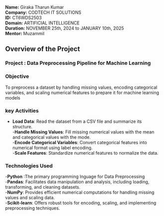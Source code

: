 **Name:** Giraka Tharun Kumar <br>
**Company:** CODTECH IT SOLUTIONS<br>
**ID:** CT6WDS2503<br>
**Domain:** ARTIFICIAL INTELLIGENCE<br>
**Duration:**  NOVEMBER 25th, 2024 to JANUARY 10th, 2025 <br>
**Mentor:** Muzammil<br>

## Overview of the Project

### Project : Data Preprocessing Pipeline for Machine Learning

### Objective 
To preprocess a dataset by handling missing values, encoding categorical variables, and scaling numerical features to prepare it for machine learning models

### key Activities
- **Load Data**: Read the dataset from a CSV file and summarize its structure.<br>
-**Handle Missing Values**: Fill missing numerical values with the mean and categorical values with the mode.<br>
-**Encode Categorical Variables**: Convert categorical features into numerical format using label encoding.<br>
-**Scale Features**: Standardize numerical features to normalize the data.<br>

### Technologies Used
-**Python** :The primary programming lnguage for Data Preprocessing <br>
-**Pandas**: Facilitates data manipulation and analysis, including loading, transforming, and cleaning datasets.<br>
-**NumPy**: Provides efficient numerical computations for handling missing values and scaling data.<br>
-**Scikit-learn**: Offers robust tools for encoding, scaling, and implementing preprocessing techniques.<br>
